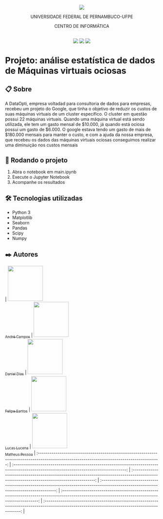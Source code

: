 <p align="center">
  <img align="center" src='https://user-images.githubusercontent.com/54161035/200095500-d5fec4ba-c97e-4f19-9e39-6764418a736b.png' />
</p>
<p align="center">UNIVERSIDADE FEDERAL DE PERNAMBUCO-UFPE</p>
<p align="center">CENTRO DE INFORMÁTICA</p>

##

<p align="center">
  <img align="center" src='https://img.shields.io/badge/Status-Complete-green' />
  <img align="center" src='https://img.shields.io/badge/version-1-green' />
  <img align="center" src='https://img.shields.io/badge/release%20date-mar/2024-green' />
</p>

# Projeto: análise estatística de dados de Máquinas virtuais ociosas

## 📋 Sobre
A DataOpti, empresa voltadad para consultoria de dados para empresas, recebeu um projeto do Google, que tinha o objetivo de reduzir os custos de suas máquinas virtuais de um cluster específico. O cluster em questão possui 22 máquinas virtuais. Quando uma máquina virtual está sendo utilizada, ele tem um gasto mensal de $10.000, já quando está ociosa possui um gasto de $6.000. O google estava tendo um gasto de mais de $180.000 mensais para manter o custo, e com a ajuda da nossa empresa, que recebeu os dados das máquinas virtuais ociosas conseguimos realizar uma diminuição nos custos mensais

## 🚀 Rodando o projeto

1. Abra o notebook em <span>main.ipynb</span>
2. Execute o Jupyter Notebook
3. Acompanhe os resultados

## 🛠️ Tecnologias utilizadas

- Python 3
- Matplotlib
- Seaborn
- Pandas
- Scipy
- Numpy

## ✒️ Autores

| [<img src="https://avatars.githubusercontent.com/u/70168225?v=4" width=115><br><sub>André Campos</sub>](https://github.com/decocampos) | [<img src="https://avatars.githubusercontent.com/u/146750559?v=4" width=115><br><sub>Daniel Dias</sub>](https://github.com/Danidiasf) | [<img src="https://avatars.githubusercontent.com/u/126965005?v=4" width=115><br><sub>Felipe Santos</sub>](https://github.com/felipesantos9) | [<img src="https://avatars.githubusercontent.com/u/145211709?v=4" width=115><br><sub>Lucas Lucena</sub>](https://github.com/lucasmorais286) | [<img src="https://avatars.githubusercontent.com/u/124061401?v=4" width=115><br><sub>Matheus Pessoa</sub>](https://github.com/matheusopessoa) | :--------------------------------------------------------------------------------------------------------------------------------------------: | :----------------------------------------------------------------------------------------------------------------------------------------: | :-----------------------------------------------------------------------------------------------------------------------------------------: | :-------------------------------------------------------------------------------------------------------------------------------------: | :------------------------------------------------------------------------------------------------------------------------------------------------: | :------------------------------------------------------------------------------------------------------------------------------------------------: |
